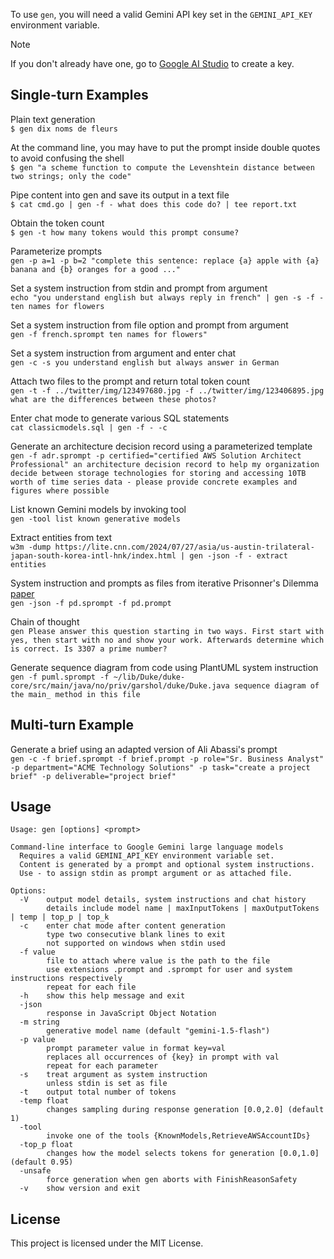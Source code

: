 To use `gen`, you will need a valid Gemini API key set in the `GEMINI_API_KEY` environment variable.
> [!NOTE]
If you don't already have one, go to [Google AI Studio](https://ai.google.dev/tutorials/setup) to create a key.

## Single-turn Examples
Plain text generation  
`$ gen dix noms de fleurs`

At the command line, you may have to put the prompt inside double quotes to avoid confusing the shell  
`$ gen "a scheme function to compute the Levenshtein distance between two strings; only the code"`

Pipe content into gen and save its output in a text file  
`$ cat cmd.go | gen -f - what does this code do? | tee report.txt`

Obtain the token count  
`$ gen -t how many tokens would this prompt consume?`

Parameterize prompts  
`gen -p a=1 -p b=2 "complete this sentence: replace {a} apple with {a} banana and {b} oranges for a good ..."`

Set a system instruction from stdin and prompt from argument  
`echo "you understand english but always reply in french" | gen -s -f - ten names for flowers`

Set a system instruction from file option and prompt from argument  
`gen -f french.sprompt ten names for flowers"`

Set a system instruction from argument and enter chat  
`gen -c -s you understand english but always answer in German`

Attach two files to the prompt and return total token count  
`gen -t -f ../twitter/img/123497680.jpg -f ../twitter/img/123406895.jpg what are the differences between these photos?`

Enter chat mode to generate various SQL statements  
`cat classicmodels.sql | gen -f - -c`

Generate an architecture decision record using a parameterized template  
`gen -f adr.sprompt -p certified="certified AWS Solution Architect Professional" an architecture decision record to help my organization decide between storage technologies for storing and accessing 10TB worth of time series data - please provide concrete examples and figures where possible`

List known Gemini models by invoking tool  
`gen -tool list known generative models`

Extract entities from text  
`w3m -dump https://lite.cnn.com/2024/07/27/asia/us-austin-trilateral-japan-south-korea-intl-hnk/index.html | gen -json -f - extract entities`

System instruction and prompts as files from iterative Prisonner's Dilemma [paper](https://arxiv.org/html/2406.13605v1)  
`gen -json -f pd.sprompt -f pd.prompt`

Chain of thought  
`gen Please answer this question starting in two ways. First start with yes, then start with no and show your work. Afterwards determine which is correct. Is 3307 a prime number?`

Generate sequence diagram from code using PlantUML system instruction  
`gen -f puml.sprompt -f ~/lib/Duke/duke-core/src/main/java/no/priv/garshol/duke/Duke.java sequence diagram of the main_ method in this file`

## Multi-turn Example
Generate a brief using an adapted version of Ali Abassi's prompt  
`gen -c -f brief.sprompt -f brief.prompt -p role="Sr. Business Analyst" -p department="ACME Technology Solutions" -p task="create a project brief" -p deliverable="project brief"`

## Usage
```
Usage: gen [options] <prompt>

Command-line interface to Google Gemini large language models
  Requires a valid GEMINI_API_KEY environment variable set.
  Content is generated by a prompt and optional system instructions.
  Use - to assign stdin as prompt argument or as attached file.

Options:
  -V    output model details, system instructions and chat history
        details include model name | maxInputTokens | maxOutputTokens | temp | top_p | top_k
  -c    enter chat mode after content generation
        type two consecutive blank lines to exit
        not supported on windows when stdin used
  -f value
        file to attach where value is the path to the file
        use extensions .prompt and .sprompt for user and system instructions respectively
        repeat for each file
  -h    show this help message and exit
  -json
        response in JavaScript Object Notation
  -m string
        generative model name (default "gemini-1.5-flash")
  -p value
        prompt parameter value in format key=val
        replaces all occurrences of {key} in prompt with val
        repeat for each parameter
  -s    treat argument as system instruction
        unless stdin is set as file
  -t    output total number of tokens
  -temp float
        changes sampling during response generation [0.0,2.0] (default 1)
  -tool
        invoke one of the tools {KnownModels,RetrieveAWSAccountIDs}
  -top_p float
        changes how the model selects tokens for generation [0.0,1.0] (default 0.95)
  -unsafe
        force generation when gen aborts with FinishReasonSafety
  -v    show version and exit
```

## License
This project is licensed under the MIT License.
